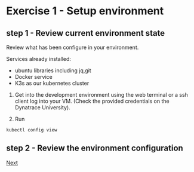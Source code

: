 # Exercise 1 - Setup environment

## step 1 - Review current environment state

Review what has been configure in your environment.

Services already installed:

- ubuntu libraries including jq,git
- Docker service
- K3s as our kubernetes cluster

1. Get into the development environment
using the web terminal or a ssh client log into your VM. (Check the provided credentials on the Dynatrace University).

2. Run 
```
kubectl config view
```

## step 2 - Review the environment configuration



[Next](./exercise-2.md)